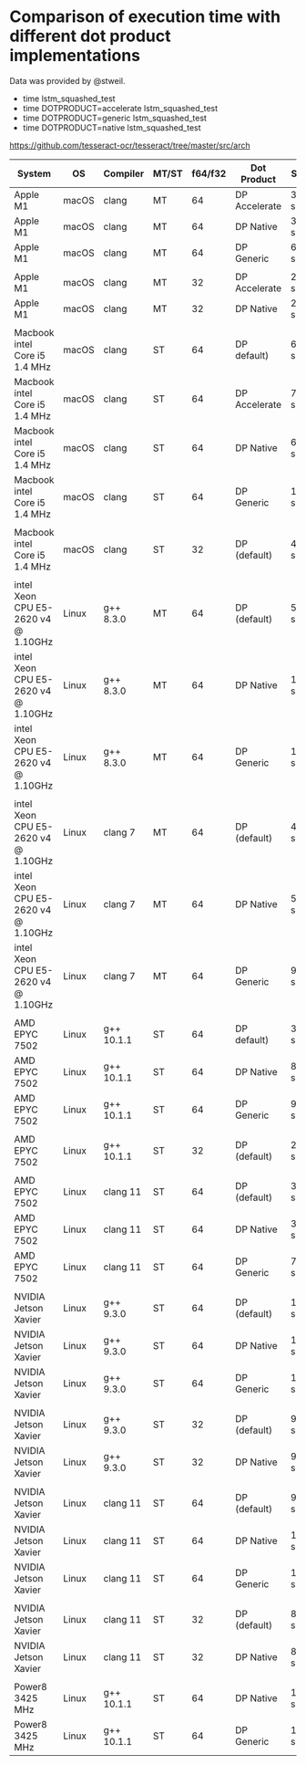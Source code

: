 # Comparison of execution time with different dot product implementations

Data was provided by @stweil.

* time lstm_squashed_test
* time DOTPRODUCT=accelerate lstm_squashed_test
* time DOTPRODUCT=generic lstm_squashed_test
* time DOTPRODUCT=native lstm_squashed_test

https://github.com/tesseract-ocr/tesseract/tree/master/src/arch

| System | OS | Compiler | MT/ST | f64/f32 | Dot Product | Sec | Norm |
| -- | -- | -- | -- | -- | -- | -- | -- |
| Apple M1 | macOS | clang | MT | 64 | DP Accelerate | 33 s | 1.10 |
| Apple M1 | macOS | clang | MT | 64 | DP Native  | 30 s | 1.0 |
| Apple M1 | macOS | clang | MT | 64 | DP Generic | 64 s | 2.13 |
|   |   |   |   |   |   |   |   |
| Apple M1 | macOS | clang | MT | 32 | DP Accelerate | 23 s | 1.05 |
| Apple M1 | macOS | clang | MT | 32 | DP Native | 22 s | 1.0 |
|   |   |   |   |   |   |   |   |
| Macbook intel Core i5 1.4 MHz | macOS | clang | ST | 64 | DP default) | 60 s | 1.0 |
| Macbook intel Core i5 1.4 MHz | macOS | clang | ST | 64 | DP Accelerate | 78 s | 1.3 |
| Macbook intel Core i5 1.4 MHz | macOS | clang | ST | 64 | DP Native | 65 s | 1.08 |
| Macbook intel Core i5 1.4 MHz | macOS | clang | ST | 64 | DP Generic | 108 s | 1.80 |
|   |   |   |   |   |   |   |   |
| Macbook intel Core i5 1.4 MHz | macOS | clang | ST | 32 | DP (default) | 49 s | (0.82) |
|   |   |   |   |   |   |   |   |
| intel Xeon CPU E5-2620 v4 @ 1.10GHz | Linux | g++ 8.3.0 | MT | 64 | DP (default) | 53 s | 1.0 |
| intel Xeon CPU E5-2620 v4 @ 1.10GHz | Linux | g++ 8.3.0 | MT | 64 | DP Native  | 139 s | 2.62
| intel Xeon CPU E5-2620 v4 @ 1.10GHz | Linux | g++ 8.3.0 | MT | 64 | DP Generic | 105 s | 1.98 |
|   |   |   |   |   |   |   |   |
| intel Xeon CPU E5-2620 v4 @ 1.10GHz | Linux | clang 7 | MT | 64 | DP (default) | 47 s | 1.0 |
| intel Xeon CPU E5-2620 v4 @ 1.10GHz | Linux | clang 7 | MT | 64 | DP Native  | 55 s | 1.17 |
| intel Xeon CPU E5-2620 v4 @ 1.10GHz | Linux | clang 7 | MT | 64 | DP Generic | 99 s | 2.11 |
|   |   |   |   |   |   |   |   |
| AMD EPYC 7502 | Linux | g++ 10.1.1 | ST | 64 | DP default) | 36 s | 1.0 |
| AMD EPYC 7502 | Linux | g++ 10.1.1 | ST | 64 | DP Native | 87 s | 2.42 |
| AMD EPYC 7502 | Linux | g++ 10.1.1 | ST | 64 | DP Generic | 91 s | 2.53 |
|   |   |   |   |   |   |   |   |
| AMD EPYC 7502 | Linux | g++ 10.1.1 | ST | 32 | DP (default) | 28 s | 1. |
|   |   |   |   |   |   |   |   |
| AMD EPYC 7502 | Linux | clang 11 | ST | 64 | DP (default) | 32 s | 1.0 |
| AMD EPYC 7502 | Linux | clang 11 | ST | 64 | DP Native | 37 s | 1.16 |
| AMD EPYC 7502 | Linux | clang 11 | ST | 64 | DP Generic | 76 s | 2.38 |
|   |   |   |   |   |   |   |   |
| NVIDIA Jetson Xavier | Linux | g++ 9.3.0 | ST | 64 | DP (default) | 113 s | 1.0 |
| NVIDIA Jetson Xavier | Linux | g++ 9.3.0 | ST | 64 | DP Native | 179 s | 1.58 |
| NVIDIA Jetson Xavier | Linux | g++ 9.3.0 | ST | 64 | DP Generic | 180 s | 1.59 |
|   |   |   |   |   |   |   |   |
| NVIDIA Jetson Xavier | Linux | g++ 9.3.0 | ST | 32 | DP (default) | 97 s | 1.01 |
| NVIDIA Jetson Xavier | Linux | g++ 9.3.0 | ST | 32 | DP Native | 96 s | 1.0 |
|   |   |   |   |   |   |   |   |
| NVIDIA Jetson Xavier | Linux | clang 11 | ST | 64 | DP (default) | 97 s | 1. |
| NVIDIA Jetson Xavier | Linux | clang 11 | ST | 64 | DP Native | 104 s | 1.0 |
| NVIDIA Jetson Xavier | Linux | clang 11 | ST | 64 | DP Generic | 185 s | 1.78 |
|   |   |   |   |   |   |   |   |
| NVIDIA Jetson Xavier | Linux | clang 11 | ST | 32 | DP (default) | 86 s | 1. |
| NVIDIA Jetson Xavier | Linux | clang 11 | ST | 32 | DP Native | 83 s | (0.83) |
|   |   |   |   |   |   |   |   |
| Power8 3425 MHz | Linux | g++ 10.1.1 | ST | 64 | DP  Native | 130 s | 1.0 |
| Power8 3425 MHz | Linux | g++ 10.1.1 | ST | 64 | DP  Generic | 179 s | 1.38 |
